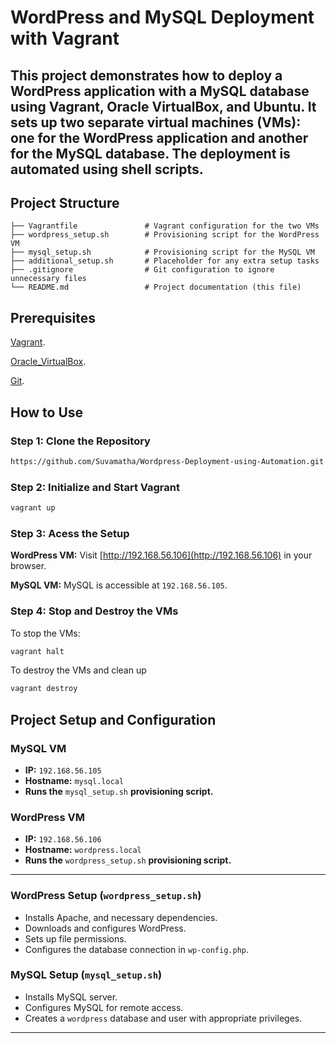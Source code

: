 # WordPress and MySQL Deployment with Vagrant
This project demonstrates how to deploy a WordPress application with a MySQL database using Vagrant, Oracle VirtualBox, and Ubuntu. It sets up two separate virtual machines (VMs): one for the WordPress application and another for the MySQL database. The deployment is automated using shell scripts.
-
## Project Structure
```
├── Vagrantfile               # Vagrant configuration for the two VMs
├── wordpress_setup.sh        # Provisioning script for the WordPress VM
├── mysql_setup.sh            # Provisioning script for the MySQL VM
├── additional_setup.sh       # Placeholder for any extra setup tasks
├── .gitignore                # Git configuration to ignore unnecessary files
└── README.md                 # Project documentation (this file)
```

## Prerequisites
[Vagrant]("https://developer.hashicorp.com/vagrant/install").  

[Oracle_VirtualBox]("https://www.virtualbox.org/wiki/Downloads").  

[Git]("https://git-scm.com/downloads"). 


## How to Use 
### Step 1: Clone the Repository 
```bash 
https://github.com/Suvamatha/Wordpress-Deployment-using-Automation.git
``` 

### Step 2: Initialize and Start Vagrant
```bash 
vagrant up
``` 


### Step 3: Acess the Setup
**WordPress VM:** Visit [http://192.168.56.106](http://192.168.56.106) in your browser. 

**MySQL VM:** MySQL is accessible at `192.168.56.105`. 

### Step 4: Stop and Destroy the VMs
To stop the VMs: 
```bash 
vagrant halt
``` 
To destroy the VMs and clean up 
```bash 
vagrant destroy
```  

## Project Setup and Configuration

### MySQL VM

- **IP:** `192.168.56.105`
- **Hostname:** `mysql.local`
- **Runs the** `mysql_setup.sh` **provisioning script.**

### WordPress VM

- **IP:** `192.168.56.106`
- **Hostname:** `wordpress.local`
- **Runs the** `wordpress_setup.sh` **provisioning script.**

---

### WordPress Setup (`wordpress_setup.sh`)

- Installs Apache, and necessary dependencies.
- Downloads and configures WordPress.
- Sets up file permissions.
- Configures the database connection in `wp-config.php`.

### MySQL Setup (`mysql_setup.sh`)

- Installs MySQL server.
- Configures MySQL for remote access.
- Creates a `wordpress` database and user with appropriate privileges.

---










